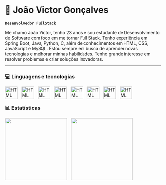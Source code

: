 # 🤖 João Victor Gonçalves

**`Desenvolvedor FullStack`**


Me chamo João Victor, tenho 23 anos e sou estudante de Desenvolvimento de Software com foco em me tornar Full Stack. Tenho experiência em Spring Boot, Java, Python, C, além de conhecimentos em HTML, CSS, JavaScript e MySQL. Estou sempre em busca de aprender novas tecnologias e melhorar minhas habilidades. Tenho grande interesse em resolver problemas e criar soluções inovadoras.

<hr>

### 💻 Linguagens e tecnologias 


<img
    align="left" 
    alt="HTML"
    title="HTML" 
    width="40px" 
    style="padding-right: 10px;"
    src="https://cdn.jsdelivr.net/gh/devicons/devicon@latest/icons/java/java-original.svg" 
 />

 
<img
    align="left" 
    alt="HTML"
    title="HTML" 
    width="40px" 
    style="padding-right: 10px;"
    src="https://cdn.jsdelivr.net/gh/devicons/devicon@latest/icons/javascript/javascript-original.svg"
  />


<img
    align="left" 
    alt="HTML"
    title="HTML" 
    width="40px" 
    style="padding-right: 10px;"
    src="https://cdn.jsdelivr.net/gh/devicons/devicon@latest/icons/html5/html5-original.svg" 
 />

<img 
    align="left" 
    alt="HTML"
    title="HTML" 
    width="40px" 
    style="padding-right: 10px;"
    src="https://cdn.jsdelivr.net/gh/devicons/devicon@latest/icons/css3/css3-original.svg" 
/>
 
<img
    align="left" 
    alt="HTML"
    title="HTML" 
    width="40px" 
    style="padding-right: 10px;"
    src="https://cdn.jsdelivr.net/gh/devicons/devicon@latest/icons/python/python-original.svg"
  />


<img
    align="left" 
    alt="HTML"
    title="HTML" 
    width="40px" 
    style="padding-right: 10px;"
    src="https://cdn.jsdelivr.net/gh/devicons/devicon@latest/icons/mysql/mysql-original.svg" 
 />

 
<img
    align="left" 
    alt="HTML"
    title="HTML" 
    width="40px" 
    style="padding-right: 10px;"
    src="https://cdn.jsdelivr.net/gh/devicons/devicon@latest/icons/spring/spring-original.svg"
  />

<img 
    align="left" 
    alt="HTML"
    title="HTML" 
    width="40px" 
    style="padding-right: 10px;"
    src="https://cdn.jsdelivr.net/gh/devicons/devicon@latest/icons/git/git-original.svg" 
/>

<br>
<br>

### 📊 Estatísticas

<img 
    align="left" 
    height="200" 
    style="padding-right: 10px;"
    src="https://github-readme-stats.vercel.app/api?username=victorvlone&show_icons=true&theme=tokyonight&locale=pt-br" 
/>


<img 
    align="left" 
    height="200" 
    style="padding-right: 10px;"
    src="https://github-readme-stats.vercel.app/api/top-langs/?username=victorvlone&theme=tokyonight&custom_title=Tecnologias" 
/>
